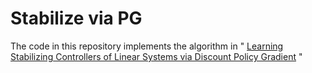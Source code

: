 # Stabilize via PG
 The code in this repository implements the algorithm in " [Learning Stabilizing Controllers of Linear Systems via Discount Policy Gradient][2]  "
 
 [2]: https://arxiv.org/abs/2112.09294
